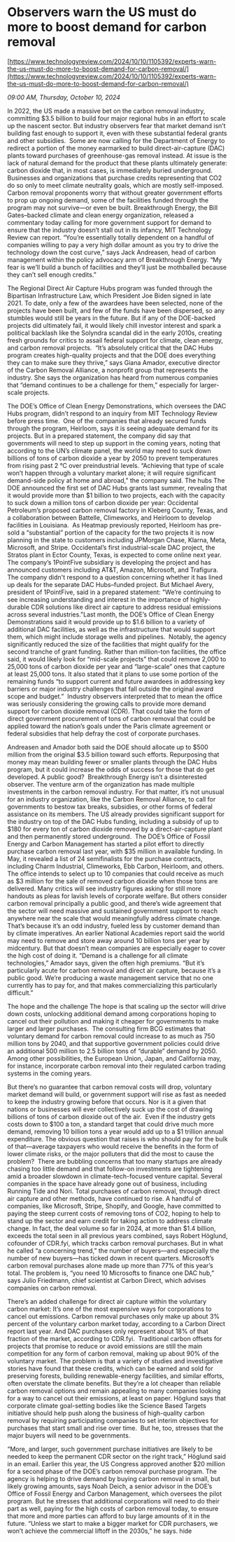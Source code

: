 # Observers warn the US must do more to boost demand for carbon removal

[https://www.technologyreview.com/2024/10/10/1105392/experts-warn-the-us-must-do-more-to-boost-demand-for-carbon-removal/](https://www.technologyreview.com/2024/10/10/1105392/experts-warn-the-us-must-do-more-to-boost-demand-for-carbon-removal/)

*09:00 AM, Thursday, October 10, 2024*

In 2022, the US made a massive bet on the carbon removal industry, committing $3.5 billion to build four major regional hubs in an effort to scale up the nascent sector. But industry observers fear that market demand isn’t building fast enough to support it, even with these substantial federal grants and other subsidies.  Some are now calling for the Department of Energy to redirect a portion of the money earmarked to build direct-air-capture (DAC) plants toward purchases of greenhouse-gas removal instead. At issue is the lack of natural demand for the product that these plants ultimately generate: carbon dioxide that, in most cases, is immediately buried underground. Businesses and organizations that purchase credits representing that CO2 do so only to meet climate neutrality goals, which are mostly self-imposed. Carbon removal proponents worry that without greater government efforts to prop up ongoing demand, some of the facilities funded through the program may not survive—or even be built.  Breakthrough Energy, the Bill Gates–backed climate and clean energy organization, released a commentary today calling for more government support for demand to ensure that the industry doesn’t stall out in its infancy, MIT Technology Review can report. “You’re essentially totally dependent on a handful of companies willing to pay a very high dollar amount as you try to drive the technology down the cost curve,” says Jack Andreasen, head of carbon management within the policy advocacy arm of Breakthrough Energy. “My fear is we’ll build a bunch of facilities and they’ll just be mothballed because they can’t sell enough credits.”

The Regional Direct Air Capture Hubs program was funded through the Bipartisan Infrastructure Law, which President Joe Biden signed in late 2021. To date, only a few of the awardees have been selected, none of the projects have been built, and few of the funds have been dispersed, so any stumbles would still be years in the future. But if any of the DOE-backed projects did ultimately fail, it would likely chill investor interest and spark a political backlash like the Solyndra scandal did in the early 2010s, creating fresh grounds for critics to assail federal support for climate, clean energy, and carbon removal projects.  “It’s absolutely critical that the DAC Hubs program creates high-quality projects and that the DOE does everything they can to make sure they thrive,” says Giana Amador, executive director of the Carbon Removal Alliance, a nonprofit group that represents the industry. She says the organization has heard from numerous companies that “demand continues to be a challenge for them,” especially for larger-scale projects.

The DOE’s Office of Clean Energy Demonstrations, which oversees the DAC Hubs program, didn’t respond to an inquiry from MIT Technology Review before press time.  One of the companies that already secured funds through the program, Heirloom, says it is seeing adequate demand for its projects. But in a prepared statement, the company did say that governments will need to step up support in the coming years, noting that according to the UN’s climate panel, the world may need to suck down billions of tons of carbon dioxide a year by 2050 to prevent temperatures from rising past 2 °C over preindustrial levels. “Achieving that type of scale won’t happen through a voluntary market alone; it will require significant demand-side policy at home and abroad,” the company said. The hubs The DOE announced the first set of DAC Hubs grants last summer, revealing that it would provide more than $1 billion to two projects, each with the capacity to suck down a million tons of carbon dioxide per year: Occidental Petroleum’s proposed carbon removal factory in Kleberg County, Texas, and a collaboration between Battelle, Climeworks, and Heirloom to develop facilities in Louisiana.   As Heatmap previously reported, Heirloom has pre-sold a “substantial” portion of the capacity for the two projects it is now planning in the state to customers including JPMorgan Chase, Klarna, Meta, Microsoft, and Stripe. Occidental’s first industrial-scale DAC project, the Stratos plant in Ector County, Texas, is expected to come online next year. The company’s 1PointFive subsidiary is developing the project and has announced customers including AT&T, Amazon, Microsoft, and Trafigura. The company didn't respond to a question concerning whether it has lined up deals for the separate DAC Hubs–funded project. But Michael Avery, president of 1PointFive, said in a prepared statement: "We’re continuing to see increasing understanding and interest in the importance of highly-durable CDR solutions like direct air capture to address residual emissions across several industries."Last month, the DOE’s Office of Clean Energy Demonstrations said it would provide up to $1.6 billion to a variety of additional DAC facilities, as well as the infrastructure that would support them, which might include storage wells and pipelines.  Notably, the agency significantly reduced the size of the facilities that might qualify for the second tranche of grant funding. Rather than million-ton facilities, the office said, it would likely look for “mid-scale projects” that could remove 2,000 to 25,000 tons of carbon dioxide per year and “large-scale” ones that capture at least 25,000 tons. It also stated that it plans to use some portion of the remaining funds “to support current and future awardees in addressing key barriers or major industry challenges that fall outside the original award scope and budget.”  Industry observers interpreted that to mean the office was seriously considering the growing calls to provide more demand support for carbon dioxide removal (CDR). That could take the form of direct government procurement of tons of carbon removal that could be applied toward the nation’s goals under the Paris climate agreement or federal subsidies that help defray the cost of corporate purchases.

Andreasen and Amador both said the DOE should allocate up to $500 million from the original $3.5 billion toward such efforts. Repurposing that money may mean building fewer or smaller plants through the DAC Hubs program, but it could increase the odds of success for those that do get developed. A public good?  Breakthrough Energy isn’t a disinterested observer. The venture arm of the organization has made multiple investments in the carbon removal industry. For that matter, it’s not unusual for an industry organization, like the Carbon Removal Alliance, to call for governments to bestow tax breaks, subsidies, or other forms of federal assistance on its members. The US already provides significant support for the industry on top of the DAC Hubs funding, including a subsidy of up to $180 for every ton of carbon dioxide removed by a direct-air-capture plant and then permanently stored underground.  The DOE’s Office of Fossil Energy and Carbon Management has started a pilot effort to directly purchase carbon removal last year, with $35 million in available funding. In May, it revealed a list of 24 semifinalists for the purchase contracts, including Charm Industrial, Climeworks, Ebb Carbon, Heirloom, and others. The office intends to select up to 10 companies that could receive as much as $3 million for the sale of removed carbon dioxide when those tons are delivered.  Many critics will see industry figures asking for still more handouts as pleas for lavish levels of corporate welfare. But others consider carbon removal principally a public good, and there’s wide agreement that the sector will need massive and sustained government support to reach anywhere near the scale that would meaningfully address climate change. That’s because it’s an odd industry, fueled less by customer demand than by climate imperatives. An earlier National Academies report said the world may need to remove and store away around 10 billion tons per year by midcentury. But that doesn’t mean companies are especially eager to cover the high cost of doing it. “Demand is a challenge for all climate technologies,” Amador says, given the often high premiums. “But it’s particularly acute for carbon removal and direct air capture, because it’s a public good. We’re producing a waste management service that no one currently has to pay for, and that makes commercializing this particularly difficult.”

The hope and the challenge The hope is that scaling up the sector will drive down costs, unlocking additional demand among corporations hoping to cancel out their pollution and making it cheaper for governments to make larger and larger purchases.  The consulting firm BCG estimates that voluntary demand for carbon removal could increase to as much as 750 million tons by 2040, and that supportive government policies could drive an additional 500 million to 2.5 billion tons of “durable” demand by 2050. Among other possibilities, the European Union, Japan, and California may, for instance, incorporate carbon removal into their regulated carbon trading systems in the coming years.

But there’s no guarantee that carbon removal costs will drop, voluntary market demand will build, or government support will rise as fast as needed to keep the industry growing before that occurs. Nor is it a given that nations or businesses will ever collectively suck up the cost of drawing billions of tons of carbon dioxide out of the air.  Even if the industry gets costs down to $100 a ton, a standard target that could drive much more demand, removing 10 billion tons a year would add up to a $1 trillion annual expenditure. The obvious question that raises is who should pay for the bulk of that—average taxpayers who would receive the benefits in the form of lower climate risks, or the major polluters that did the most to cause the problem?   There are bubbling concerns that too many startups are already chasing too little demand and that follow-on investments are tightening amid a broader slowdown in climate-tech-focused venture capital. Several companies in the space have already gone out of business, including Running Tide and Nori. Total purchases of carbon removal, through direct air capture and other methods, have continued to rise. A handful of companies, like Microsoft, Stripe, Shopify, and Google, have committed to paying the steep current costs of removing tons of CO2, hoping to help to stand up the sector and earn credit for taking action to address climate change. In fact, the deal volume so far in 2024, at more than $1.4 billion, exceeds the total seen in all previous years combined, says Robert Höglund, cofounder of CDR.fyi, which tracks carbon removal purchases. But in what he called “a concerning trend,” the number of buyers—and especially the number of new buyers—has ticked down in recent quarters. Microsoft’s carbon removal purchases alone made up more than 77% of this year’s total. The problem is, “you need 10 Microsofts to finance one DAC hub,” says Julio Friedmann, chief scientist at Carbon Direct, which advises companies on carbon removal.

There’s an added challenge for direct air capture within the voluntary carbon market: It’s one of the most expensive ways for corporations to cancel out emissions. Carbon removal purchases only make up about 3% percent of the voluntary carbon market today, according to a Carbon Direct report last year. And DAC purchases only represent about 18% of that fraction of the market, according to CDR.fyi.  Traditional carbon offsets for projects that promise to reduce or avoid emissions are still the main competition for any form of carbon removal, making up about 90% of the voluntary market. The problem is that a variety of studies and investigative stories have found that these credits, which can be earned and sold for preserving forests, building renewable-energy facilities, and similar efforts, often overstate the climate benefits. But they’re a lot cheaper than reliable carbon removal options and remain appealing to many companies looking for a way to cancel out their emissions, at least on paper. Höglund says that corporate climate goal-setting bodies like the Science Based Targets initiative should help push along the business of high-quality carbon removal by requiring participating companies to set interim objectives for purchases that start small and rise over time.  But he, too, stresses that the major buyers will need to be governments.

“More, and larger, such government purchase initiatives are likely to be needed to keep the permanent CDR sector on the right track,” Höglund said in an email. Earlier this year, the US Congress approved another $20 million for a second phase of the DOE’s carbon removal purchase program. The agency is helping to drive demand by buying carbon removal in small, but likely growing amounts, says Noah Deich, a senior advisor in the DOE’s Office of Fossil Energy and Carbon Management, which oversees the pilot program. But he stresses that additional corporations will need to do their part as well, paying for the high costs of carbon removal today, to ensure that more and more parties can afford to buy large amounts of it in the future. “Unless we start to make a bigger market for CDR purchasers, we won’t achieve the commercial liftoff in the 2030s,” he says. hide

